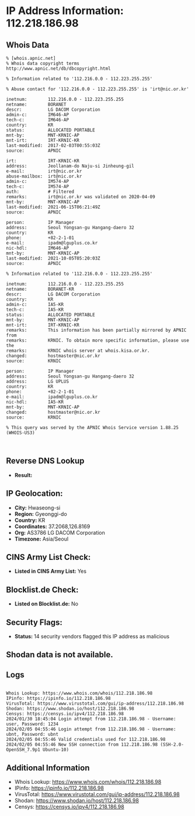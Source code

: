 # IP Address Information: 112.218.186.98

## Whois Data
```
% [whois.apnic.net]
% Whois data copyright terms    http://www.apnic.net/db/dbcopyright.html

% Information related to '112.216.0.0 - 112.223.255.255'

% Abuse contact for '112.216.0.0 - 112.223.255.255' is 'irt@nic.or.kr'

inetnum:        112.216.0.0 - 112.223.255.255
netname:        BORANET
descr:          LG DACOM Corporation
admin-c:        IM646-AP
tech-c:         IM646-AP
country:        KR
status:         ALLOCATED PORTABLE
mnt-by:         MNT-KRNIC-AP
mnt-irt:        IRT-KRNIC-KR
last-modified:  2017-02-03T00:55:03Z
source:         APNIC

irt:            IRT-KRNIC-KR
address:        Jeollanam-do Naju-si Jinheung-gil
e-mail:         irt@nic.or.kr
abuse-mailbox:  irt@nic.or.kr
admin-c:        IM574-AP
tech-c:         IM574-AP
auth:           # Filtered
remarks:        irt@nic.or.kr was validated on 2020-04-09
mnt-by:         MNT-KRNIC-AP
last-modified:  2021-06-15T06:21:49Z
source:         APNIC

person:         IP Manager
address:        Seoul Yongsan-gu Hangang-daero 32
country:        KR
phone:          +82-2-1-01
e-mail:         ipadm@lguplus.co.kr
nic-hdl:        IM646-AP
mnt-by:         MNT-KRNIC-AP
last-modified:  2021-10-05T05:20:03Z
source:         APNIC

% Information related to '112.216.0.0 - 112.223.255.255'

inetnum:        112.216.0.0 - 112.223.255.255
netname:        BORANET-KR
descr:          LG DACOM Corporation
country:        KR
admin-c:        IA5-KR
tech-c:         IA5-KR
status:         ALLOCATED PORTABLE
mnt-by:         MNT-KRNIC-AP
mnt-irt:        IRT-KRNIC-KR
remarks:        This information has been partially mirrored by APNIC from
remarks:        KRNIC. To obtain more specific information, please use the
remarks:        KRNIC whois server at whois.kisa.or.kr.
changed:        hostmaster@nic.or.kr
source:         KRNIC

person:         IP Manager
address:        Seoul Yongsan-gu Hangang-daero 32
address:        LG UPLUS
country:        KR
phone:          +82-2-1-01
e-mail:         ipadm@lguplus.co.kr
nic-hdl:        IA5-KR
mnt-by:         MNT-KRNIC-AP
changed:        hostmaster@nic.or.kr
source:         KRNIC

% This query was served by the APNIC Whois Service version 1.88.25 (WHOIS-US3)



```
## Reverse DNS Lookup
- **Result:** 

## IP Geolocation:
- **City:** Hwaseong-si
- **Region:** Gyeonggi-do
- **Country:** KR
- **Coordinates:** 37.2068,126.8169
- **Org:** AS3786 LG DACOM Corporation
- **Timezone:** Asia/Seoul

## CINS Army List Check:
- **Listed in CINS Army List:** 
Yes

## Blocklist.de Check:
- **Listed on Blocklist.de:** 
No

## Security Flags:
- **Status:** 14 security vendors flagged this IP address as malicious

## Shodan data is not available.

## Logs
```

Whois Lookup: https://www.whois.com/whois/112.218.186.98
IPinfo: https://ipinfo.io/112.218.186.98
VirusTotal: https://www.virustotal.com/gui/ip-address/112.218.186.98
Shodan: https://www.shodan.io/host/112.218.186.98
Censys: https://censys.io/ipv4/112.218.186.98
2024/01/30 18:45:04 Login attempt from 112.218.186.98 - Username: user, Password: 1234
2024/02/05 04:55:46 Login attempt from 112.218.186.98 - Username: ubnt, Password: ubnt
2024/02/05 04:55:46 Valid credentials used for 112.218.186.98
2024/02/05 04:55:46 New SSH connection from 112.218.186.98 (SSH-2.0-OpenSSH_7.9p1 Ubuntu-10)

```
## Additional Information
- Whois Lookup: https://www.whois.com/whois/112.218.186.98
- IPinfo: https://ipinfo.io/112.218.186.98
- VirusTotal: https://www.virustotal.com/gui/ip-address/112.218.186.98
- Shodan: https://www.shodan.io/host/112.218.186.98
- Censys: https://censys.io/ipv4/112.218.186.98

